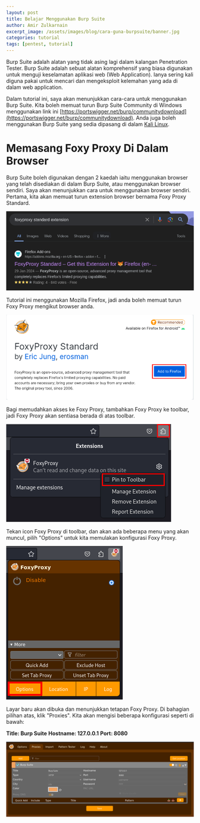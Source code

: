```yaml
---
layout: post
title: Belajar Menggunakan Burp Suite
author: Amir Zulkarnain
excerpt_image: /assets/images/blog/cara-guna-burpsuite/banner.jpg
categories: tutorial
tags: [pentest, tutorial]
---
```


Burp Suite adalah alatan yang tidak asing lagi dalam kalangan Penetration Tester. Burp Suite adalah sebuat alatan komprehensif yang biasa digunakan untuk menguji keselamatan aplikasi web (Web Application). Ianya sering kali diguna pakai untuk mencari dan mengeksploit kelemahan yang ada di dalam web application. 

Dalam tutorial ini, saya akan menunjukkan cara-cara untuk menggunakan Burp Suite. Kita boleh memuat turun Burp Suite Community di Windows menggunakan link ini [https://portswigger.net/burp/communitydownload](https://portswigger.net/burp/communitydownload). Anda juga boleh menggunakan Burp Suite yang sedia dipasang di dalam [Kali Linux](https://www.kali.org/docs/introduction/what-is-kali-linux/).

# Memasang Foxy Proxy Di Dalam Browser

Burp Suite boleh digunakan dengan 2 kaedah iaitu menggunakan browser yang telah disediakan di dalam Burp Suite, atau menggunakan browser sendiri. Saya akan menunjukkan cara untuk menggunakan browser sendiri. Pertama, kita akan memuat turun extension browser bernama Foxy Proxy Standard.

![google_foxy_proxy](/assets/images/blog/cara-guna-burpsuite/google_foxy_proxy.png)

Tutorial ini menggunakan Mozilla Firefox, jadi anda boleh memuat turun Foxy Proxy mengikut browser anda.

![add_to_firefox](/assets/images/blog/cara-guna-burpsuite/add_to_firefox.png)

Bagi memudahkan akses ke Foxy Proxy, tambahkan Foxy Proxy ke toolbar, jadi Foxy Proxy akan sentiasa berada di atas toolbar.

![pin_to_toolbar](/assets/images/blog/cara-guna-burpsuite/pin_to_toolbar.png)

Tekan icon Foxy Proxy di toolbar, dan akan ada beberapa menu yang akan muncul, pilih "Options" untuk kita memulakan konfigurasi Foxy Proxy.

![foxy_options](/assets/images/blog/cara-guna-burpsuite/foxy_options.png)

Layar baru akan dibuka dan menunjukkan tetapan Foxy Proxy. Di bahagian pilihan atas, klik "Proxies". Kita akan mengisi beberapa konfigurasi seperti di bawah:

**Title: Burp Suite**
**Hostname: 127.0.0.1**
**Port: 8080**

![foxy_configuration](/assets/images/blog/cara-guna-burpsuite/foxy_configuration.png)